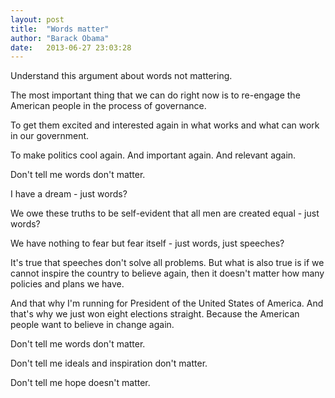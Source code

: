 ```yaml
---
layout: post
title:  "Words matter"
author: "Barack Obama"
date:   2013-06-27 23:03:28
---
```

Understand this argument about words not mattering.

The most important thing that we can do right now is to re-engage the American people in the process of governance.

To get them excited and interested again in what works and what can work in our government.

To make politics cool again. And important again. And relevant again.

Don't tell me words don't matter.

I have a dream - just words?

We owe these truths to be self-evident that all men are created equal - just words?

We have nothing to fear but fear itself - just words, just speeches?

It's true that speeches don't solve all problems. But what is also true is if we cannot inspire the country to believe again, then it doesn't matter how many policies and plans we have.

And that why I'm running for President of the United States of America. And that's why we just won eight elections straight. Because the American people want to believe in change again.

Don't tell me words don't matter.

Don't tell me ideals and inspiration don't matter.

Don't tell me hope doesn't matter.
